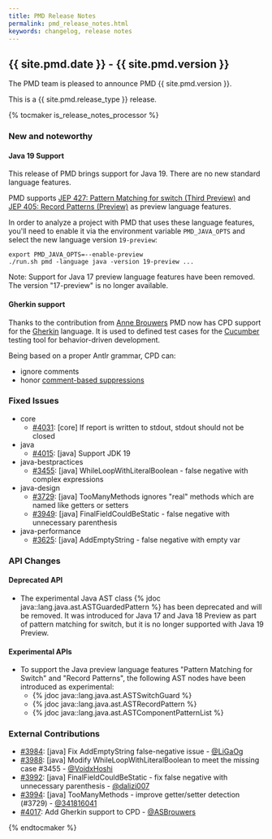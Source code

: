```yaml
---
title: PMD Release Notes
permalink: pmd_release_notes.html
keywords: changelog, release notes
---
```


## {{ site.pmd.date }} - {{ site.pmd.version }}

The PMD team is pleased to announce PMD {{ site.pmd.version }}.

This is a {{ site.pmd.release_type }} release.

{% tocmaker is_release_notes_processor %}

### New and noteworthy

#### Java 19 Support

This release of PMD brings support for Java 19. There are no new standard language features.

PMD supports [JEP 427: Pattern Matching for switch (Third Preview)](https://openjdk.org/jeps/427) and
[JEP 405: Record Patterns (Preview)](https://openjdk.org/jeps/405) as preview language features.

In order to analyze a project with PMD that uses these language features,
you'll need to enable it via the environment variable `PMD_JAVA_OPTS` and select the new language
version `19-preview`:

    export PMD_JAVA_OPTS=--enable-preview
    ./run.sh pmd -language java -version 19-preview ...

Note: Support for Java 17 preview language features have been removed. The version "17-preview" is no longer available.

#### Gherkin support
Thanks to the contribution from [Anne Brouwers](https://github.com/ASBrouwers) PMD now has CPD support
for the [Gherkin](https://cucumber.io/docs/gherkin/) language. It is used to defined test cases for the
[Cucumber](https://cucumber.io/) testing tool for behavior-driven development.

Being based on a proper Antlr grammar, CPD can:

* ignore comments
* honor [comment-based suppressions](pmd_userdocs_cpd.html#suppression)

### Fixed Issues
* core
    * [#4031](https://github.com/pmd/pmd/issues/4031): \[core] If report is written to stdout, stdout should not be closed
* java
    * [#4015](https://github.com/pmd/pmd/issues/4015): \[java] Support JDK 19
* java-bestpractices
    * [#3455](https://github.com/pmd/pmd/issues/3455): \[java] WhileLoopWithLiteralBoolean - false negative with complex expressions
* java-design
    * [#3729](https://github.com/pmd/pmd/issues/3729): \[java] TooManyMethods ignores "real" methods which are named like getters or setters
    * [#3949](https://github.com/pmd/pmd/issues/3949): \[java] FinalFieldCouldBeStatic - false negative with unnecessary parenthesis
* java-performance
    * [#3625](https://github.com/pmd/pmd/issues/3625): \[java] AddEmptyString - false negative with empty var

### API Changes

#### Deprecated API

* The experimental Java AST class {% jdoc java::lang.java.ast.ASTGuardedPattern %} has been deprecated and
  will be removed. It was introduced for Java 17 and Java 18 Preview as part of pattern matching for switch,
  but it is no longer supported with Java 19 Preview.

#### Experimental APIs

* To support the Java preview language features "Pattern Matching for Switch" and "Record Patterns", the following
  AST nodes have been introduced as experimental:
    * {% jdoc java::lang.java.ast.ASTSwitchGuard %}
    * {% jdoc java::lang.java.ast.ASTRecordPattern %}
    * {% jdoc java::lang.java.ast.ASTComponentPatternList %}

### External Contributions
* [#3984](https://github.com/pmd/pmd/pull/3984): \[java] Fix AddEmptyString false-negative issue - [@LiGaOg](https://github.com/LiGaOg)
* [#3988](https://github.com/pmd/pmd/pull/3988): \[java] Modify WhileLoopWithLiteralBoolean to meet the missing case #3455 - [@VoidxHoshi](https://github.com/VoidxHoshi)
* [#3992](https://github.com/pmd/pmd/pull/3992): \[java] FinalFieldCouldBeStatic - fix false negative with unnecessary parenthesis - [@dalizi007](https://github.com/dalizi007)
* [#3994](https://github.com/pmd/pmd/pull/3994): \[java] TooManyMethods - improve getter/setter detection (#3729) - [@341816041](https://github.com/341816041)
* [#4017](https://github.com/pmd/pmd/pull/4017): Add Gherkin support to CPD - [@ASBrouwers](https://github.com/ASBrouwers)

{% endtocmaker %}

